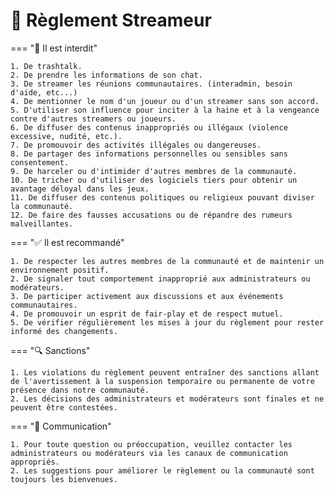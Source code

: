 # 📸 Règlement Streameur

=== "🚫 Il est interdit"

    1. De trashtalk.
    2. De prendre les informations de son chat.
    3. De streamer les réunions communautaires. (interadmin, besoin d'aide, etc...)
    4. De mentionner le nom d'un joueur ou d'un streamer sans son accord.
    5. D'utiliser son influence pour inciter à la haine et à la vengeance contre d'autres streamers ou joueurs.
    6. De diffuser des contenus inappropriés ou illégaux (violence excessive, nudité, etc.).
    7. De promouvoir des activités illégales ou dangereuses.
    8. De partager des informations personnelles ou sensibles sans consentement.
    9. De harceler ou d'intimider d'autres membres de la communauté.
    10. De tricher ou d'utiliser des logiciels tiers pour obtenir un avantage déloyal dans les jeux.
    11. De diffuser des contenus politiques ou religieux pouvant diviser la communauté.
    12. De faire des fausses accusations ou de répandre des rumeurs malveillantes.

=== "✅ Il est recommandé"

    1. De respecter les autres membres de la communauté et de maintenir un environnement positif.
    2. De signaler tout comportement inapproprié aux administrateurs ou modérateurs.
    3. De participer activement aux discussions et aux événements communautaires.
    4. De promouvoir un esprit de fair-play et de respect mutuel.
    5. De vérifier régulièrement les mises à jour du règlement pour rester informé des changements.

=== "🔍 Sanctions"

    1. Les violations du règlement peuvent entraîner des sanctions allant de l'avertissement à la suspension temporaire ou permanente de votre présence dans notre communauté.
    2. Les décisions des administrateurs et modérateurs sont finales et ne peuvent être contestées.

=== "📢 Communication"

    1. Pour toute question ou préoccupation, veuillez contacter les administrateurs ou modérateurs via les canaux de communication appropriés.
    2. Les suggestions pour améliorer le règlement ou la communauté sont toujours les bienvenues.
